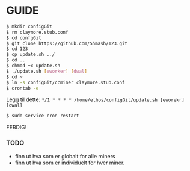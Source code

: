# GUIDE
```bash
$ mkdir configGit
$ rm claymore.stub.conf
$ cd confgGit
$ git clone https://github.com/Shmash/123.git
$ cd 123
$ cp update.sh ../
$ cd ..
$ chmod +x update.sh
$ ./update.sh [eworker] [dwal]
$ cd ~
$ ln -s configGit/ccminer claymore.stub.conf
$ crontab -e
```
Legg til dette:
`*/1 * * * * /home/ethos/configGit/update.sh [eworekr] [dwal]`

```bash
$ sudo service cron restart
```

FERDIG!

### TODO
- finn ut hva som er globalt for alle miners
- finn ut hva som er individuelt for hver miner.
